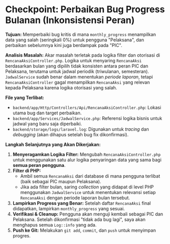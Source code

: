 # Checkpoint: Perbaikan Bug Progress Bulanan (Inkonsistensi Peran)

**Tujuan:** Memperbaiki bug kritis di mana `monthly_progress` menampilkan data yang salah (seringkali 0%) untuk pengguna "Pelaksana", dan perbaikan sebelumnya kini juga berdampak pada "PIC".

**Analisis Masalah:**
Akar masalah terletak pada logika filter dan otorisasi di `RencanaAksiController.php`. Logika untuk menyaring `RencanaAksi` berdasarkan bulan yang dipilih tidak konsisten antara peran PIC dan Pelaksana, terutama untuk jadwal periodik (triwulanan, semesteran). `JadwalService` sudah benar dalam menentukan *periode laporan*, tetapi `RencanaAksiController` gagal menampilkan `RencanaAksi` yang relevan kepada Pelaksana karena logika otorisasi yang salah.

**File yang Terlibat:**
*   `backend/app/Http/Controllers/Api/RencanaAksiController.php`: Lokasi utama bug dan target perbaikan.
*   `backend/app/Services/JadwalService.php`: Referensi logika bisnis untuk jadwal yang baru saja diperbaiki.
*   `backend/storage/logs/laravel.log`: Digunakan untuk *tracing* dan *debugging* (akan dihapus setelah bug fix dikonfirmasi).

**Langkah Selanjutnya yang Akan Dikerjakan:**
1.  **Menyeragamkan Logika Filter:** Mengubah `RencanaAksiController.php` untuk menggunakan satu alur logika penyaringan data yang sama bagi **semua peran pengguna**.
2.  **Filter di PHP:**
    *   Ambil semua `RencanaAksi` dari database di mana pengguna terlibat (baik sebagai PIC maupun Pelaksana).
    *   Jika ada filter bulan, saring *collection* yang didapat di level PHP menggunakan `JadwalService` untuk menentukan relevansi setiap `RencanaAksi` dengan periode laporan bulan tersebut.
3.  **Lampirkan Progress yang Benar:** Setelah daftar `RencanaAksi` final didapatkan, lampirkan `monthly_progress` yang sesuai.
4.  **Verifikasi & Cleanup:** Pengguna akan menguji kembali sebagai PIC dan Pelaksana. Setelah dikonfirmasi "tidak ada bug lagi", saya akan menghapus semua `Log::info` yang ada.
5.  **Push ke Git:** Melakukan `git add`, `commit`, dan `push` untuk menyimpan progres.
